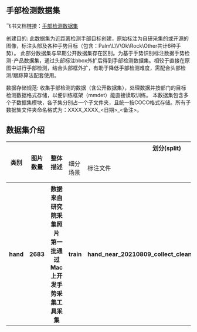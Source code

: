 
## 手部检测数据集
飞书文档链接：[手部检测数据集 ](https://arashivision.feishu.cn/wiki/wikcnJ32KL7tsCI46xK1t6lpX1F)  


创建目的: 此数据集为近距离检测手部目标创建，原始标注为自研采集的或开源的图像，标注头部及各种手势目标（包含：Palm\L\V\Ok\Rock\Other共计6种手势）。
此部分数据集与早期公开数据集存在区别。为基于手势识别标注数据手势检测-产品数据集，通过头部标注bbox外扩后得到手部检测数据集。相较于直接在原图中进行手部检测，结合头部框外扩，有助于降低手部检测难度，需配合头部检测/跟踪算法配套使用。

数据存储规范: 收集手部检测的数据（含公开数据集），处理数据并按部门的目标检测数据格式存储，以便训练框架（mmdet）能直接读取训练。
本数据集包含多个子数据集模块，各子集分别占一个子文件夹，且统一按COCO格式存储。所有子数据集文件夹命名格式为：XXXX_XXXX_<日期>_<备注>。

## 数据集介绍

<table>
    <tr>
        <th rowspan="2"> 类别 </th> 
        <th rowspan="2"> 图片数量 </th> 
        <th rowspan="2"> 整体描述 </th> 
        <th colspan="5"> 划分(split) </th>  
    </tr>
    <tr> 
        <td> 细分场景 </td>
        <td> 标注文件 </td>
        <td> 图片数量 </td>
        <td> 检测框数量 </td>
        <td> 细分描述 </td>
    </tr>
    <tr> 
        <th> hand  </th>  
        <th> 2683 </th> 
        <th> 数据来自研究院采集照片 第一批通过Mac上开发手势采集工具采集  </th> 
        <th> train  </th> 
        <th> hand_near_20210809_collect_clean.json  </th>  
        <th> 2466 </th> 
        <th> 3956 </th> 
        <th>  清洗掉误标注、不合理等  </th>   
    </tr>
</table>
